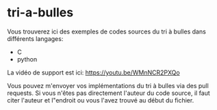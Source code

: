 # tri-a-bulles

Vous trouverez ici des exemples de codes sources du tri à bulles dans différents langages:
 - C
 - python
 
La vidéo de support est ici: https://youtu.be/WMnNCR2PXQo
 
Vous pouvez m'envoyer vos implémentations du tri à bulles via des pull requests.
Si vous n'êtes pas directement l'auteur du code source, il faut citer l'auteur et l"endroit ou vous l'avez trouvé au début du fichier.




